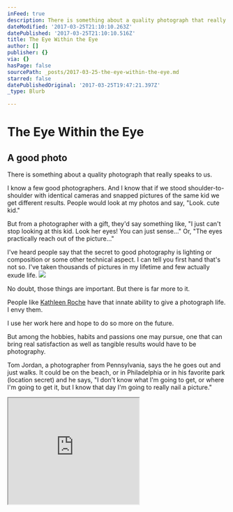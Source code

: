 ```yaml
---
inFeed: true
description: There is something about a quality photograph that really speaks to us.
dateModified: '2017-03-25T21:10:10.263Z'
datePublished: '2017-03-25T21:10:10.516Z'
title: The Eye Within the Eye
author: []
publisher: {}
via: {}
hasPage: false
sourcePath: _posts/2017-03-25-the-eye-within-the-eye.md
starred: false
datePublishedOriginal: '2017-03-25T19:47:21.397Z'
_type: Blurb

---
```

# The Eye Within the Eye

## A good photo

There is something about a quality photograph that really speaks to us.

I know a few good photographers. And I know that if we stood shoulder-to-shoulder with identical cameras and snapped pictures of the same kid we get different results. People would look at my photos and say, "Look. cute kid."

But from a photographer with a gift, they'd say something like, "I just can't stop looking at this kid. Look her eyes! You can just sense..." Or, "The eyes practically reach out of the picture..."

I've heard people say that the secret to good photography is lighting or composition or some other technical aspect. I can tell you first hand that's not so. I've taken thousands of pictures in my lifetime and few actually exude life.
![](https://the-grid-user-content.s3-us-west-2.amazonaws.com/3d5311a5-e169-4ae8-a651-8edf5f78e2fc.jpg)

No doubt, those things are important. But there is far more to it.

People like [Kathleen Roche][0] have that innate ability to give a photograph life. I envy them.

I use her work here and hope to do so more on the future.

But among the hobbies, habits and passions one may pursue, one that can bring real satisfaction as well as tangible results would have to be photography.

Tom Jordan, a photographer from Pennsylvania, says the he goes out and just walks. It could be on the beach, or in Philadelphia or in his favorite park (location secret) and he says, "I don't know what I'm going to get, or where I'm going to get it, but I know that day I'm going to really nail a picture." 

<iframe src="https://the-grid.github.io/ed-userhtml/?g=eJxljtEKgjAYhV9l-AD7ly3NMAmELqNXWPPXjdJ_bEPp7ZtCF9HlgfN959wNRWKtx87GE6sVMx77c2ZidOEEsCwL719WPz3XNIJb2wFkUUl52BWXmxCwF1JWVZGXxxyyxmHnKdiRMJQ1qIZdN5rNVv3akzwZXW8HE1d31rTfuHF_V7RHFe2MqTvSFDj5AZIbp4ABHm_IuUj7Wm_0B8D6RvE" height="244" style=""></iframe>



[0]: http://kathleenroche.wixsite.com/photo
